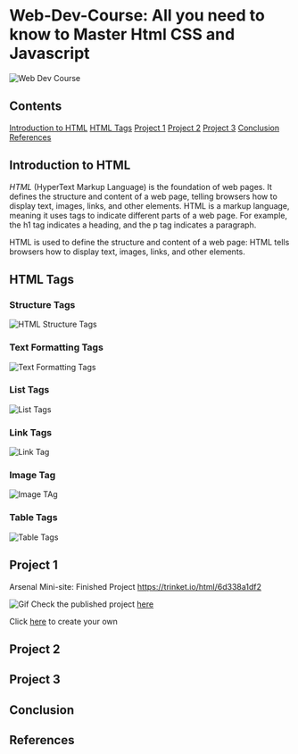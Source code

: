 # Web-Dev-Course: All you need to know to Master Html CSS and Javascript
![Web Dev Course](https://res.cloudinary.com/practicaldev/image/fetch/s--5BE7K-TS--/c_imagga_scale,f_auto,fl_progressive,h_420,q_auto,w_1000/https://dev-to-uploads.s3.amazonaws.com/uploads/articles/7st7pf695ib67fqg2ddp.png)

## Contents
[Introduction to HTML](#intro)
[HTML Tags](#tags)
[Project 1](#p1)
[Project 2](#p2)
[Project 3](#p3)
[Conclusion](#conclude)
[References](#ref)


## Introduction to HTML <a name="intro"></a>
*HTML* (HyperText Markup Language) is the foundation of web pages. It defines the structure and content of a web page, telling browsers how to display text, images, links, and other elements. HTML is a markup language, meaning it uses tags to indicate different parts of a web page. For example, the h1 tag indicates a heading, and the p tag indicates a paragraph.

HTML is used to define the structure and content of a web page: HTML tells browsers how to display text, images, links, and other elements.

## HTML Tags <a name="tags"></a>

### Structure Tags

![HTML Structure Tags](https://dev-to-uploads.s3.amazonaws.com/uploads/articles/tdc4j70zob9pifpcxhjl.png)

### Text Formatting Tags

![Text Formatting Tags](https://dev-to-uploads.s3.amazonaws.com/uploads/articles/bm0vqclk1lql2u1rombo.png)

### List Tags

![List Tags](https://dev-to-uploads.s3.amazonaws.com/uploads/articles/yw8tjuzqza7g5ntlspt0.png)

### Link Tags

![Link Tag](https://dev-to-uploads.s3.amazonaws.com/uploads/articles/hct0cdec9fq2zwv3wa3o.png)

### Image Tag

![Image TAg](https://dev-to-uploads.s3.amazonaws.com/uploads/articles/8yrda7ktmmy7rlfbvrca.png)

### Table Tags

![Table Tags](https://dev-to-uploads.s3.amazonaws.com/uploads/articles/rk22ni0gl3ygoby5tr06.png)

## Project 1 <a name="p1"></a>
Arsenal Mini-site: Finished Project https://trinket.io/html/6d338a1df2

![Gif](https://dev-to-uploads.s3.amazonaws.com/uploads/articles/5gh3fvs5w7vb37cozbtl.gif)
Check the published project [here](https://jrshittu-gmail-com.trinket.io/sites/arsenal-mini_site)

Click [here](https://trinket.io/html/daad5e23a7) to create your own

## Project 2 <a name="p2"></a>

## Project 3 <a name="p3"></a>

## Conclusion <a name="conclude"></a>

## References <a name="ref"></a>
